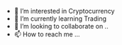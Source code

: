 - 👀 I’m interested in Cryptocurrency
- 🌱 I’m currently learning Trading
- 💞️ I’m looking to collaborate on .. 
- 📫 How to reach me ...

<!---
prodipkarati/prodipkarati is a ✨ special ✨ repository because its `README.md` (this file) appears on your GitHub profile.
You can click the Preview link to take a look at your changes.
--->
